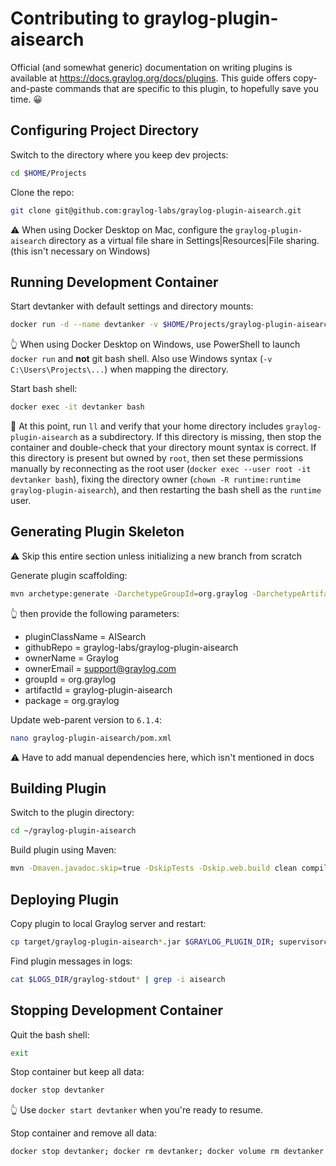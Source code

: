 # Contributing to graylog-plugin-aisearch

Official (and somewhat generic) documentation on writing plugins is available at https://docs.graylog.org/docs/plugins. This guide
offers copy-and-paste commands that are specific to this plugin, to hopefully save you time. 😀  

## Configuring Project Directory

Switch to the directory where you keep dev projects:
```bash
cd $HOME/Projects
```

Clone the repo:
```bash
git clone git@github.com:graylog-labs/graylog-plugin-aisearch.git
```

⚠️ When using Docker Desktop on Mac, configure the `graylog-plugin-aisearch` directory as a virtual file share in Settings|Resources|File sharing. (this isn't necessary on Windows)


## Running Development Container

Start devtanker with default settings and directory mounts:
```bash
docker run -d --name devtanker -v $HOME/Projects/graylog-plugin-aisearch:/home/runtime/graylog-plugin-aisearch -v devtanker:/data -e GRAYLOG_DATANODE_INSECURE_STARTUP="true" -e GRAYLOG_DATANODE_PASSWORD_SECRET="somepasswordpeppersomepasswordpeppersomepasswordpeppersomepasswordpepper" -e GRAYLOG_HTTP_EXTERNAL_URI="http://localhost:9000/" -e GRAYLOG_PASSWORD_SECRET="somepasswordpeppersomepasswordpeppersomepasswordpeppersomepasswordpepper" -e GRAYLOG_ROOT_PASSWORD_SHA2="8c6976e5b5410415bde908bd4dee15dfb167a9c873fc4bb8a81f6f2ab448a918" -e TZ=UTC -p 5044:5044/tcp -p 5140:5140/tcp -p 5140:5140/udp -p 9000:9000/tcp -p 12201:12201/tcp -p 12201:12201/udp -p 13301:13301/tcp -p 13302:13302/tcp robfromboulder/devtanker:6.1.4c
```
👆️ When using Docker Desktop on Windows, use PowerShell to launch `docker run` and **not** git bash shell. Also use Windows syntax (`-v C:\Users\Projects\...`) when mapping the directory. 

Start bash shell:
```bash
docker exec -it devtanker bash
```

👀 At this point, run `ll` and verify that your home directory includes `graylog-plugin-aisearch` as a subdirectory.
If this directory is missing, then stop the container and double-check that your directory mount syntax is correct.
If this directory is present but owned by `root`, then set these permissions manually by reconnecting as the root user
(`docker exec --user root -it devtanker bash`), fixing the directory owner (`chown -R runtime:runtime graylog-plugin-aisearch`),
and then restarting the bash shell as the `runtime` user.


## Generating Plugin Skeleton

⚠️ Skip this entire section unless initializing a new branch from scratch

Generate plugin scaffolding:
```bash
mvn archetype:generate -DarchetypeGroupId=org.graylog -DarchetypeArtifactId=graylog-plugin-archetype
```
👆 then provide the following parameters:
* pluginClassName = AISearch
* githubRepo = graylog-labs/graylog-plugin-aisearch
* ownerName = Graylog
* ownerEmail = support@graylog.com
* groupId = org.graylog
* artifactId = graylog-plugin-aisearch
* package = org.graylog

Update web-parent version to `6.1.4`:
```bash
nano graylog-plugin-aisearch/pom.xml
```

⚠️ Have to add manual dependencies here, which isn't mentioned in docs

## Building Plugin

Switch to the plugin directory:
```bash
cd ~/graylog-plugin-aisearch
```

Build plugin using Maven:
```bash
mvn -Dmaven.javadoc.skip=true -DskipTests -Dskip.web.build clean compile package
```


## Deploying Plugin

Copy plugin to local Graylog server and restart:
```bash
cp target/graylog-plugin-aisearch*.jar $GRAYLOG_PLUGIN_DIR; supervisorctl restart graylog
```

Find plugin messages in logs:
```bash
cat $LOGS_DIR/graylog-stdout* | grep -i aisearch
```

## Stopping Development Container

Quit the bash shell:
```bash
exit
```

Stop container but keep all data:
```bash
docker stop devtanker
```
👆 Use `docker start devtanker` when you're ready to resume.

Stop container and remove all data:
```bash
docker stop devtanker; docker rm devtanker; docker volume rm devtanker
```